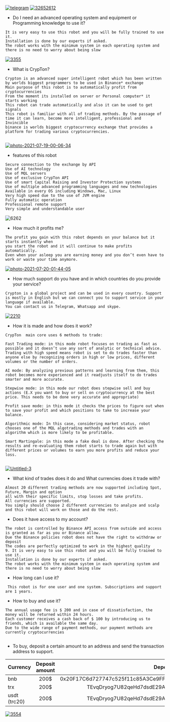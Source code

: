 <a href="https://imgbb.com/"><img src="https://i.ibb.co/G26YrQS/telegram.png" alt="telegram" border="0"></a>
<a href="https://github.com/crypton-bot/Binance/"><img src="https://i.ibb.co/SVWZNf0/32652612.jpg" alt="32652612" border="0"></a>

* Do I need an advanced operating system and equipment or Programming knowledge to use it?


```
It is very easy to use this robot and you will be fully trained to use it.
Installation is done by our experts if asked.
The robot works with the minimum system in each operating system and there is no need to worry about being slow
```


<a href="https://github.com/crypton-bot/Binance/"><img src="https://i.ibb.co/CzjvggP/3355.jpg" alt="3355" border="0"></a>

  
  
* What is CrypTon?
  
```  
Crypton is an advanced super intelligent robot which has been written by worlds biggest programmers to be used in Binance* exchange
Main purpose of this robot is to automatically profit from cryptocurrencies
From the moment its installed on server or Personal computer* it starts working
This robot can trade automatically and also it can be used to get signals 
This robot is familiar with all of trading methods. By the passage of time it can learn, become more intelligent, professional and Invincible
binance is worlds biggest cryptocurrency exchange that provides a platform for trading various cryptocurrencies.
  
 ``` 


  
  <a href="https://github.com/crypton-bot/Binance/"><img src="https://i.ibb.co/Qj5vJtZ/photo-2021-07-19-00-06-34.jpg" alt="photo-2021-07-19-00-06-34" border="0"></a>  

  
  * features of this robot
  
   ``` 
Secure connection to the exchange by API
Use of AI technology 
Use of MQL servers
Use of exclusive CrypTon API
Use of smart Capital Raising and Investor Protection systems
Use of multiple advanced programming languages and new technologies
Available in every OS including Windows, Mac, Linux
Very high speed due to the use of JVM engine
Fully automatic operation
Professional remote support
Very simple and understandable user
  
   ``` 

<img src="https://i.ibb.co/HnH2vTW/6262.jpg" alt="6262" border="0">

   
* How much it profits me?  
   
 ```
The profit you gain with this robot depends on your balance but it starts instantly when
you start the robot and it will continue to make profits automatically. 
Even when your asleep you are earning money and you don’t even have to work or waste your time anymore.
 ```
   
   
   
 <a href="https://github.com/crypton-bot/Binance/"><img src="https://i.ibb.co/drM4Jmt/photo-2021-07-20-01-44-05.jpg" alt="photo-2021-07-20-01-44-05" border="0"></a>
   
        
 * How much support do you have and in which countries do you provide your service?
        
```
Crypton is a global project and can be used in every country. Support is mostly in English but we can connect you to support service in your language if available.
You can contact us in Telegram, Whatsapp and skype.

```
        
        
   <a href="https://github.com/crypton-bot/Binance/"><img src="https://i.ibb.co/GFZsRRG/2210.jpg" alt="2210" border="0"></a>             
 
          
 * How it is made and how does it work?         
          
 ```
 CrypTon  main core uses 6 methods to trade:
          
Fast Trading mode: in this mode robot focuses on trading as fast as possible and it doesn’t use any sort of analytic or technical advice.
Trading with high speed means robot is set to do trades faster than anyone else by recognizing orders in high or low prices, different volumes or the number of orders.
          
AI mode: By analyzing previous patterns and learning from them, this robot becomes more experienced and it readjusts itself to do trades smarter and more accurate.
          
Stepwise mode: in this mode our robot does stepwise sell and buy actions (E.X you want to buy or sell on cryptocurrency at the best price. This needs to be done very accurate and appropriate)
          
Profit save mode: in this mode it checks the prices to figure out when to save your profit and which positions to take to increase your balance.
          
Algorithmic mode: In this case, considering market status, robot chooses one of the MQL algotrading methods and trades with an algorithm which is more likely to be profitable.
          
Smart Martingale: in this mode a fake deal is done. After checking the results and re-evaluating them robot starts to trade again but with different prices or volumes to earn you more profits and reduce your loss.
         
 ```         
        
 <a href="https://github.com/crypton-bot/Binance/"><img src="https://i.ibb.co/hYzyj9h/Untitled-3.jpg" alt="Untitled-3" border="0"></a>
 
          
* What kind of trades does it do and What currencies does it trade with?  
          
```          
Almost 20 different trading methods are now supported including Spot, Future, Margin and option 
all with their specific limits, stop losses and take profits.
All currencies are supported.
You simply should choose 2 different currencies to analyze and scalp 
and this robot will work on those and do the rest.
```
          
          
* Does it have access to my account?
          
```          
The robot is controlled by Binance API access from outside and access is granted as far as you or Binance allow.
Due the Binance policies robot does not have the right to withdraw or deposit
The codes are perfectly optimized to work in the highest quality
9. It is very easy to use this robot and you will be fully trained to use it.
Installation is done by our experts if asked.
The robot works with the minimum system in each operating system and there is no need to worry about being slow
 ```       
   
* How long can I use it?
          
``` 
 This robot is for one user and one system. Subscriptions and support are 1 years.         
```         
          
          
          
 * How to buy and use it? 
          
```          
The annual usage fee is $ 200 and in case of dissatisfaction, the money will be returned within 24 hours.
Each customer receives a cash back of $ 100 by introducing us to friends, which is available the same day.
Due to the wide range of payment methods, our payment methods are currently cryptocurrencies 
          
```  
          
 
          
           
* To buy, deposit a certain amount to an address and send the transaction address to support.

| Currency      | Deposit amount| Deposit address|
| ------------- |:-------------:| -----:|
| bnb       | 200$ |0x20F17C6d727747c525f11c85A3Ce9FF9999a49d5 |
| trx       | 200$ |TEvqDryog7U82qeHd7dsdE29AwJrxNRTUD |
| usdt (trc20)     | 200$ |TEvqDryog7U82qeHd7dsdE29AwJrxNRTUD |

          
<a href="https://github.com/crypton-bot/Binance/"><img src="https://i.ibb.co/fxFM8z2/3554.jpg" alt="3554" border="0"></a>

